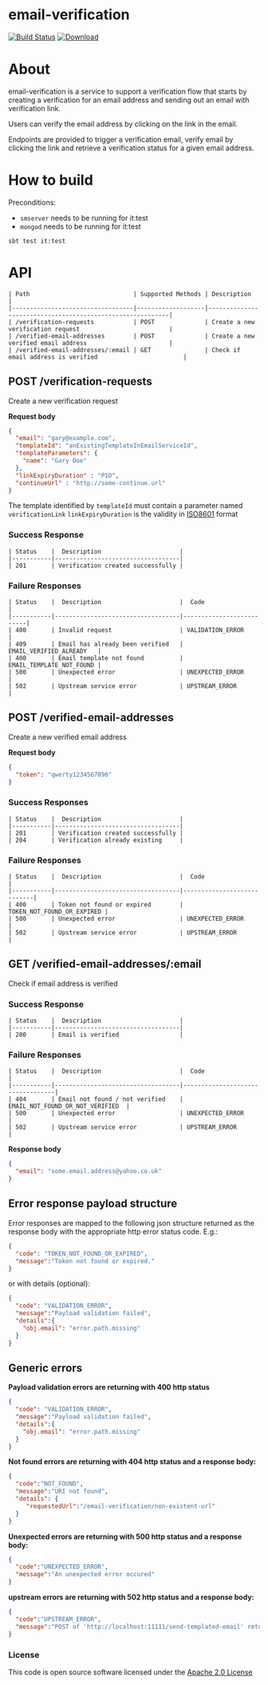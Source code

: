 # email-verification

[![Build Status](https://travis-ci.org/hmrc/email-verification.svg)](https://travis-ci.org/hmrc/email-verification) [ ![Download](https://api.bintray.com/packages/hmrc/releases/email-verification/images/download.svg) ](https://bintray.com/hmrc/releases/email-verification/_latestVersion)

# About

email-verification is a service to support a verification flow that starts by creating a verification for an email address and sending out an email with verification link.

Users can verify the email address by clicking on the link in the email.

Endpoints are provided to trigger a verification email, verify email by clicking the link and retrieve a verification status for a given email address.

# How to build

Preconditions:
- ```smserver``` needs to be running for it:test
- ```mongod``` needs to be running for it:test

```sbt test it:test```

# API

    | Path                             | Supported Methods | Description                                               |
    |----------------------------------|-------------------|-----------------------------------------------------------|
    | /verification-requests           | POST              | Create a new verification request                         |
    | /verified-email-addresses        | POST              | Create a new verified email address                       |
    | /verified-email-addresses/:email | GET               | Check if email address is verified                        |


## POST /verification-requests

Create a new verification request

**Request body**

```json
{
  "email": "gary@example.com",
  "templateId": "anExistingTemplateInEmailServiceId",
  "templateParameters": {
    "name": "Gary Doe"
  },
  "linkExpiryDuration" : "P1D",
  "continueUrl" : "http://some-continue.url"
}
```

The template identified by ```templateId``` must contain a parameter named ```verificationLink```
```linkExpiryDuration``` is the validity in [ISO8601](https://en.wikipedia.org/wiki/ISO_8601#Durations) format

### Success Response

    | Status    |  Description                      |
    |-----------|-----------------------------------|
    | 201       | Verification created successfully |

### Failure Responses

    | Status    |  Description                      |  Code                    |
    |-----------|-----------------------------------|--------------------------|
    | 400       | Invalid request                   | VALIDATION_ERROR         |
    | 409       | Email has already been verified   | EMAIL_VERIFIED_ALREADY   |
    | 400       | Email template not found          | EMAIL_TEMPLATE_NOT_FOUND |
    | 500       | Unexpected error                  | UNEXPECTED_ERROR         |
    | 502       | Upstream service error            | UPSTREAM_ERROR           |
    

## POST /verified-email-addresses

Create a new verified email address

**Request body**

```json
{
  "token": "qwerty1234567890"
}
```
### Success Responses

    | Status    |  Description                      |
    |-----------|-----------------------------------|
    | 201       | Verification created successfully |
    | 204       | Verification already existing     |

### Failure Responses

    | Status    |  Description                      |  Code                      |
    |-----------|-----------------------------------|----------------------------|
    | 400       | Token not found or expired        | TOKEN_NOT_FOUND_OR_EXPIRED |
    | 500       | Unexpected error                  | UNEXPECTED_ERROR           |
    | 502       | Upstream service error            | UPSTREAM_ERROR             |


## GET /verified-email-addresses/:email

Check if email address is verified

### Success Response

    | Status    |  Description                      |
    |-----------|-----------------------------------|
    | 200       | Email is verified                 |

### Failure Responses

    | Status    |  Description                      |  Code                            |
    |-----------|-----------------------------------|----------------------------------|
    | 404       | Email not found / not verified    | EMAIL_NOT_FOUND_OR_NOT_VERIFIED  |
    | 500       | Unexpected error                  | UNEXPECTED_ERROR                 |
    | 502       | Upstream service error            | UPSTREAM_ERROR                   |

**Response body**

```json
{
  "email": "some.email.address@yahoo.co.uk"
}
```

## Error response payload structure
Error responses are mapped to the following json structure returned as the response body
with the appropriate http error status code. E.g.:

```json
{
  "code": "TOKEN_NOT_FOUND_OR_EXPIRED",
  "message":"Token not found or expired."
}
```

or with details (optional):

```json
{
  "code": "VALIDATION_ERROR",
  "message":"Payload validation failed",
  "details":{
    "obj.email": "error.path.missing"
  }
}
```

## Generic errors

**Payload validation errors are returning with 400 http status**

```json
{
  "code": "VALIDATION_ERROR",
  "message":"Payload validation failed",
  "details":{
    "obj.email": "error.path.missing"
  }
}
```

**Not found errors are returning with 404 http status and a response body:**

```json
{
  "code":"NOT_FOUND",
  "message":"URI not found",
  "details": {
     "requestedUrl":"/email-verification/non-existent-url"
  }
}
```

**Unexpected errors are returning with 500 http status and a response body:**

```json
{
  "code":"UNEXPECTED_ERROR",
  "message":"An unexpected error occured"
}
```

**upstream errors are returning with 502 http status and a response body:**

```json
{
  "code":"UPSTREAM_ERROR",
  "message":"POST of 'http://localhost:11111/send-templated-email' returned 500. Response body: 'some-5xx-message'"
}
```

### License

This code is open source software licensed under the [Apache 2.0 License]("http://www.apache.org/licenses/LICENSE-2.0.html")
